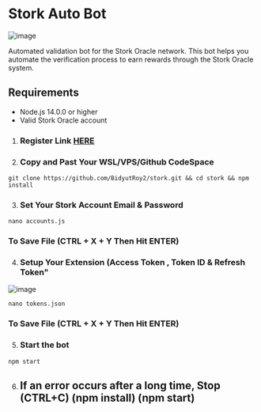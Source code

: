 # Stork Auto Bot

![image](https://github.com/user-attachments/assets/8c909339-0130-4170-b923-b4df4d0c7693)

Automated validation bot for the Stork Oracle network. This bot helps you automate the verification process to earn rewards through the Stork Oracle system.

## Requirements

- Node.js 14.0.0 or higher
- Valid Stork Oracle account

1. ### Register Link [HERE](https://t.me/hiddengemnews/12318)

2. ### Copy and Past Your WSL/VPS/Github CodeSpace

```
git clone https://github.com/BidyutRoy2/stork.git && cd stork && npm install
```
3. ### Set Your Stork Account Email & Password
```
nano accounts.js
```
### To Save File (CTRL + X + Y Then Hit ENTER)

4. ### Setup Your Extension (Access Token , Token ID & Refresh Token"
![image](https://github.com/user-attachments/assets/6172ebf7-4e4d-45df-9587-678d8d1d4763)

```
nano tokens.json
```
### To Save File (CTRL + X + Y Then Hit ENTER)

5. ### Start the bot
```
npm start
```
6. ## If an error occurs after a long time, Stop (CTRL+C)  (npm install)  (npm start)
